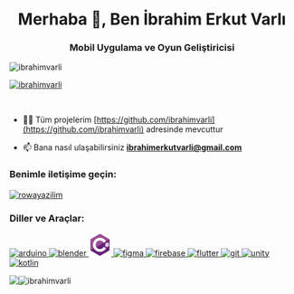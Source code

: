 <h1 align="center">Merhaba 👋, Ben İbrahim Erkut Varlı</h1>
<h3 align="center">Mobil Uygulama ve Oyun Geliştiricisi</h3>

<p align="left"> <img src="https://komarev.com/ghpvc/?username=ibrahimvarli&label=Profile%20views&color=0e75b6&style=flat" alt="ibrahimvarli" /> </p>

<p align="left"> <a href="https://github.com/ryo-ma/github-profile-trophy"><img src="https://github-profile-trophy.vercel.app/?username=ibrahimvarli" alt="ibrahimvarli" /></a> </p>

<p align="left"> <a href="https://twitter.com/" target="blank"><img src="https://img.shields.io/twitter/follow/?logo=twitter&style=for-the-badge" alt="" /></a> </p>

- 👨‍💻 Tüm projelerim [https://github.com/ibrahimvarli](https://github.com/ibrahimvarli) adresinde mevcuttur

- 📫 Bana nasıl ulaşabilirsiniz **ibrahimerkutvarli@gmail.com**

<h3 align="left">Benimle iletişime geçin:</h3>
<p align="left">
<a href="https://instagram.com/rowayazilim" target="blank"><img align="center" src="https://raw.githubusercontent.com/rahuldkjain/github-profile-readme-generator/master/src/images/icons/Social/instagram.svg" alt="rowayazilim" height="30" width="40" /></a>
</p>

<h3 align="left">Diller ve Araçlar:</h3>
<p align="left"> <a href="https://www.arduino.cc/" target="_blank" rel="noreferrer"> <img src="https://cdn.worldvectorlogo.com/logos/arduino-1.svg" alt="arduino" width="40" height="40"/> </a>
<a href="https://www.blender.org/" target="_blank" rel="noreferrer"> <img src="https://download.blender.org/branding/community/blender_community_badge_white.svg" alt="blender" width="41" height="41"/> </a>
<a href="https://www.w3schools.com/cs/" target="_blank" rel="noreferrer"> <img src = "https://raw.githubusercontent.com/devicons/devicon/master/icons/csharp/csharp-original.svg" alt = "csharp" width = "40" height = "40"/> </a>
<a href = "https://www.figma.com/" target = "_blank" rel = "noreferrer"> <img src = "https://www.vectorlogo.zone/logos/figma/figma-icon.svg" alt = "figma" width = "40" height = "40"/> </a>
<a href = " https://firebase.google.com/" hedef="_blank" rel="noreferrer"> <img src="https://www.vectorlogo.zone/logos/firebase/firebase-icon.svg" alt="firebase" genişlik="40" yükseklik="40"/> </a>
<a href="https://flutter.dev" target="_blank" rel="noreferrer"> <img src="https://www.vectorlogo.zone/logos/flutterio/flutterio-icon.svg" alt="flutter" genişlik="40" yükseklik="40"/> </a>
<a href="https://git-scm.com/" target="_blank" rel="noreferrer"> <img src="https://www.vectorlogo.zone/logos/git-scm/git-scm-icon.svg" alt="git" genişlik="40" yükseklik="40"/> </a>
<a href="https://unity.com/" target="_blank" rel="noreferrer"> <img src="https://www.vectorlogo.zone/logos/unity3d/unity3d-icon.svg" alt="unity" genişlik="40" yükseklik="40"/> </a>
<a href="https://kotlinlang.org" target="_blank" rel="noreferrer"> <img src="https://www.vectorlogo.zone/logos/kotlinlang/kotlinlang-icon.svg" alt="kotlin" genişlik="40" yükseklik="40"/> </a>


<p><img align="left" src="https://github-readme-stats.vercel.app/api/top-langs?username=ibrahimvarli&show_icons=true&locale=tr&layout=compact"/></p>


<p><img align="center" src="https://github-readme-streak-stats.herokuapp.com/?user=ibrahimvarli&" alt="ibrahimvarli" /></p>
